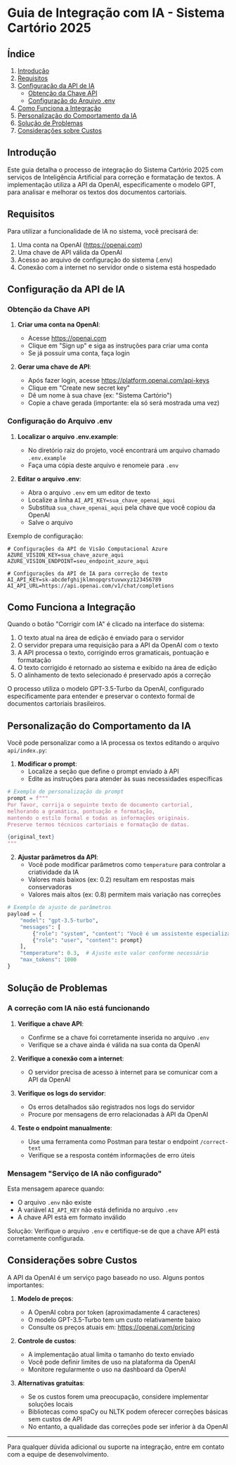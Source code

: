 # Guia de Integração com IA - Sistema Cartório 2025

## Índice
1. [Introdução](#introdução)
2. [Requisitos](#requisitos)
3. [Configuração da API de IA](#configuração-da-api-de-ia)
   - [Obtenção da Chave API](#obtenção-da-chave-api)
   - [Configuração do Arquivo .env](#configuração-do-arquivo-env)
4. [Como Funciona a Integração](#como-funciona-a-integração)
5. [Personalização do Comportamento da IA](#personalização-do-comportamento-da-ia)
6. [Solução de Problemas](#solução-de-problemas)
7. [Considerações sobre Custos](#considerações-sobre-custos)

## Introdução

Este guia detalha o processo de integração do Sistema Cartório 2025 com serviços de Inteligência Artificial para correção e formatação de textos. A implementação utiliza a API da OpenAI, especificamente o modelo GPT, para analisar e melhorar os textos dos documentos cartoriais.

## Requisitos

Para utilizar a funcionalidade de IA no sistema, você precisará de:

1. Uma conta na OpenAI (https://openai.com)
2. Uma chave de API válida da OpenAI
3. Acesso ao arquivo de configuração do sistema (.env)
4. Conexão com a internet no servidor onde o sistema está hospedado

## Configuração da API de IA

### Obtenção da Chave API

1. **Criar uma conta na OpenAI**:
   - Acesse https://openai.com
   - Clique em "Sign up" e siga as instruções para criar uma conta
   - Se já possuir uma conta, faça login

2. **Gerar uma chave de API**:
   - Após fazer login, acesse https://platform.openai.com/api-keys
   - Clique em "Create new secret key"
   - Dê um nome à sua chave (ex: "Sistema Cartório")
   - Copie a chave gerada (importante: ela só será mostrada uma vez)

### Configuração do Arquivo .env

1. **Localizar o arquivo .env.example**:
   - No diretório raiz do projeto, você encontrará um arquivo chamado `.env.example`
   - Faça uma cópia deste arquivo e renomeie para `.env`

2. **Editar o arquivo .env**:
   - Abra o arquivo `.env` em um editor de texto
   - Localize a linha `AI_API_KEY=sua_chave_openai_aqui`
   - Substitua `sua_chave_openai_aqui` pela chave que você copiou da OpenAI
   - Salve o arquivo

Exemplo de configuração:
```
# Configurações da API de Visão Computacional Azure
AZURE_VISION_KEY=sua_chave_azure_aqui
AZURE_VISION_ENDPOINT=seu_endpoint_azure_aqui

# Configurações da API de IA para correção de texto
AI_API_KEY=sk-abcdefghijklmnopqrstuvwxyz123456789
AI_API_URL=https://api.openai.com/v1/chat/completions
```

## Como Funciona a Integração

Quando o botão "Corrigir com IA" é clicado na interface do sistema:

1. O texto atual na área de edição é enviado para o servidor
2. O servidor prepara uma requisição para a API da OpenAI com o texto
3. A API processa o texto, corrigindo erros gramaticais, pontuação e formatação
4. O texto corrigido é retornado ao sistema e exibido na área de edição
5. O alinhamento de texto selecionado é preservado após a correção

O processo utiliza o modelo GPT-3.5-Turbo da OpenAI, configurado especificamente para entender e preservar o contexto formal de documentos cartoriais brasileiros.

## Personalização do Comportamento da IA

Você pode personalizar como a IA processa os textos editando o arquivo `api/index.py`:

1. **Modificar o prompt**:
   - Localize a seção que define o prompt enviado à API
   - Edite as instruções para atender às suas necessidades específicas

```python
# Exemplo de personalização do prompt
prompt = f"""
Por favor, corrija o seguinte texto de documento cartorial, 
melhorando a gramática, pontuação e formatação, 
mantendo o estilo formal e todas as informações originais.
Preserve termos técnicos cartoriais e formatação de datas.

{original_text}
"""
```

2. **Ajustar parâmetros da API**:
   - Você pode modificar parâmetros como `temperature` para controlar a criatividade da IA
   - Valores mais baixos (ex: 0.2) resultam em respostas mais conservadoras
   - Valores mais altos (ex: 0.8) permitem mais variação nas correções

```python
# Exemplo de ajuste de parâmetros
payload = {
    "model": "gpt-3.5-turbo",
    "messages": [
        {"role": "system", "content": "Você é um assistente especializado em documentos cartoriais brasileiros..."},
        {"role": "user", "content": prompt}
    ],
    "temperature": 0.3,  # Ajuste este valor conforme necessário
    "max_tokens": 1000
}
```

## Solução de Problemas

### A correção com IA não está funcionando

1. **Verifique a chave API**:
   - Confirme se a chave foi corretamente inserida no arquivo `.env`
   - Verifique se a chave ainda é válida na sua conta da OpenAI

2. **Verifique a conexão com a internet**:
   - O servidor precisa de acesso à internet para se comunicar com a API da OpenAI

3. **Verifique os logs do servidor**:
   - Os erros detalhados são registrados nos logs do servidor
   - Procure por mensagens de erro relacionadas à API da OpenAI

4. **Teste o endpoint manualmente**:
   - Use uma ferramenta como Postman para testar o endpoint `/correct-text`
   - Verifique se a resposta contém informações de erro úteis

### Mensagem "Serviço de IA não configurado"

Esta mensagem aparece quando:
- O arquivo `.env` não existe
- A variável `AI_API_KEY` não está definida no arquivo `.env`
- A chave API está em formato inválido

Solução: Verifique o arquivo `.env` e certifique-se de que a chave API está corretamente configurada.

## Considerações sobre Custos

A API da OpenAI é um serviço pago baseado no uso. Alguns pontos importantes:

1. **Modelo de preços**:
   - A OpenAI cobra por token (aproximadamente 4 caracteres)
   - O modelo GPT-3.5-Turbo tem um custo relativamente baixo
   - Consulte os preços atuais em: https://openai.com/pricing

2. **Controle de custos**:
   - A implementação atual limita o tamanho do texto enviado
   - Você pode definir limites de uso na plataforma da OpenAI
   - Monitore regularmente o uso na dashboard da OpenAI

3. **Alternativas gratuitas**:
   - Se os custos forem uma preocupação, considere implementar soluções locais
   - Bibliotecas como spaCy ou NLTK podem oferecer correções básicas sem custos de API
   - No entanto, a qualidade das correções pode ser inferior à da OpenAI

---

Para qualquer dúvida adicional ou suporte na integração, entre em contato com a equipe de desenvolvimento.
